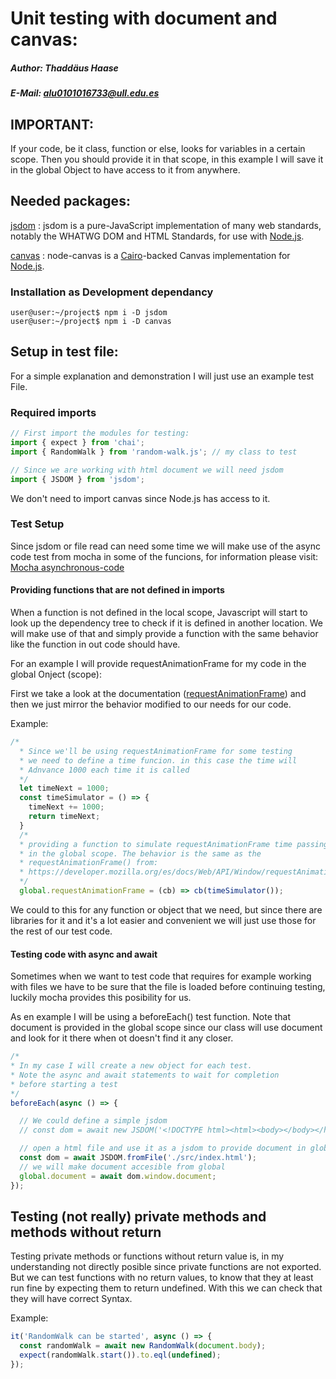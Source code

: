 
# Unit testing with document and canvas:

##### Author: Thaddäus Haase
##### E-Mail: alu0101016733@ull.edu.es

## IMPORTANT:

If your code, be it class, function or else, looks for variables in a certain scope. Then you should provide it in that scope, in this example I will save it in the global Object to have access to it from anywhere.

## Needed packages:

[jsdom](https://www.npmjs.com/package/jsdom) : jsdom is a pure-JavaScript implementation of many web standards, notably the WHATWG DOM and HTML Standards, for use with [Node.js](https://nodejs.org/).  

[canvas](https://www.npmjs.com/package/canvas) : node-canvas is a [Cairo](https://www.cairographics.org/)-backed Canvas implementation for [Node.js](https://nodejs.org/).

### Installation as Development dependancy

```console
user@user:~/project$ npm i -D jsdom
user@user:~/project$ npm i -D canvas
```

## Setup in test file:

For a simple explanation and demonstration I will just use an example test File.

### Required imports
```javascript
// First import the modules for testing:
import { expect } from 'chai';
import { RandomWalk } from 'random-walk.js'; // my class to test

// Since we are working with html document we will need jsdom
import { JSDOM } from 'jsdom';
```

We don't need to import canvas since Node.js has access to it.

### Test Setup

Since jsdom or file read can need some time we will make use of the async code test from mocha in some of the funcions, for information please visit: [Mocha asynchronous-code](https://mochajs.org/#asynchronous-code)


#### Providing functions that are not defined in imports

When a function is not defined in the local scope, Javascript will start to look up the dependency tree to check if it is defined in another location. We will make use of that and simply provide a function with the same behavior like the function in out code should have.

For an example I will provide requestAnimationFrame for my code in the global Onject (scope):

First we take a look at the documentation ([requestAnimationFrame](https://developer.mozilla.org/es/docs/Web/API/Window/requestAnimationFrame)) and then we just mirror the behavior modified to our needs for our code.

Example:

```javascript
/*
  * Since we'll be using requestAnimationFrame for some testing
  * we need to define a time funcion. in this case the time will
  * Adnvance 1000 each time it is called
  */
  let timeNext = 1000;
  const timeSimulator = () => {
    timeNext += 1000;
    return timeNext;
  }
  /*
  * providing a function to simulate requestAnimationFrame time passing
  * in the global scope. The behavior is the same as the 
  * requestAnimationFrame() from:
  * https://developer.mozilla.org/es/docs/Web/API/Window/requestAnimationFrame
  */
  global.requestAnimationFrame = (cb) => cb(timeSimulator());
```

We could to this for any function or object that we need, but since there are libraries for it and it's a lot easier and convenient we will just use those for the rest of our test code.

#### Testing code with async and await

Sometimes when we want to test code that requires for example working with files we have to be sure that the file is loaded before continuing testing, luckily mocha provides this posibility for us.

As en example I will be using a beforeEach() test function. Note that document is provided in the global scope since our class will use document and look for it there when ot doesn't find it any closer.

```javascript
/*
* In my case I will create a new object for each test.
* Note the async and await statements to wait for completion
* before starting a test
*/
beforeEach(async () => {

  // We could define a simple jsdom
  // const dom = await new JSDOM('<!DOCTYPE html><html><body></body></html>');

  // open a html file and use it as a jsdom to provide document in global.
  const dom = await JSDOM.fromFile('./src/index.html');
  // we will make document accesible from global
  global.document = await dom.window.document;
});
```

## Testing (not really) private methods and methods without return

Testing private methods or functions without return value is, in my understanding not directly posible since private functions are not exported. But we can test functions with no return values, to know that they at least run fine by expecting them to return undefined. With this we can check that they will have correct Syntax.

Example:

```javascript
it('RandomWalk can be started', async () => {
  const randomWalk = await new RandomWalk(document.body);
  expect(randomWalk.start()).to.eql(undefined);
});
```